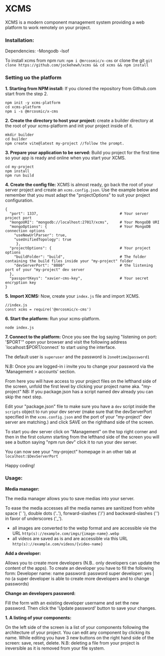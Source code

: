 # XCMS

XCMS is a modern component management system providing a web platform to work remotely on your project.

### Installation:

Dependencies:
-Mongodb
-lsof

To install xcms from npm run: `npm i @mrcosmic/x-cms`
or clone the git `git clone https://github.com/jockehewh/xcms && cd xcms && npm install`

### Setting uo the platform

__1. Starting from NPM install:__ 
If you cloned the repository from Github.com start from the step 2.
```
npm init -y xcms-platform
cd xcms-platform
npm i -s @mrcosmic/x-cms
```
__2. Create the directory to host your project:__
create a builder directory at the root of your xcms-platform and init your project inside of it.
```
mkdir builder
cd builder
npm create vite@latest my-project //follow the prompt.
```
__3. Prepare your application to be served:__
Build you project for the first time so your app is ready and online when you start your XCMS.
```
cd my-project
npm install
npm run build
```
__4. Create the config file:__
XCMS is almost ready, go back the root of your server project and create an `xcms.config.json`.
Use the example below and remember that you must adapt the "projectOptions" to suit your project configuration.
```
{
  "port": 1337,                                     # Your server project port
  "mongoURI": "mongodb://localhost:27017/xcms",     # Your MongoDB URI
  "mongoOptions": {                                 # Your MongoDB connection options
    "useNewUrlParser": true,
    "useUnifiedTopology": true
     },
  "projectOptions": {                               # Your project options
    "buildFolder": "build",                         # The folder containing the build files inside your "my-project" folder
    "devServerPort": "8080"                         # the listening port of your "my-project" dev server
  },
  "passportKeys": "xavier-cms-key",                 # Your secret encryption key
}
```
__5. Import XCMS:__
Now, create your `index.js` file and import XCMS. 
```
//index.js
const xcms = require('@mrcosmic/x-cms')
```
__6. Start the platform:__
Run your xcms-platform.
```
node index.js
```
__7. Connect to the platform:__
Once you see the log saying "listening on port: '$PORT'" open your browser and visit the following address `localhost:$PORT/connect` to start using the interface.

The default user is `superuser` and the password is `2one0time2password1`

N.B: Once you are logged-in i invite you to change your password via the 'Management > accounts' section.


From here you will have access to your project files on the lefthand side of the screen, unfold the first level by clicking your project name aka. "my-project"
NB: If you package.json has a script named dev already you can skip the next step.

Edit your "package.json" file to make sure you have a ```dev``` script inside the ```scripts``` object to run your dev server (make sure that the devServerPort specified in the `xcms.config.json` and the port of your "my-project" dev server are matching.) and click SAVE on the righthand side of the screen.

To start you dev server click on "Management" on the top right corner and then in the first column starting from the lefthand side of the screen you will see a button saying "npm run dev" click it to run your dev server.

You can now see your "my-project" homepage in an other tab at `localhost:$DevServerPort`

Happy coding!

### Usage:


__Media manager:__

The media manager allows you to save medias into your server.

To ease the media accesses all the media names are sanitized from white space (' '), double dots ('..'), forward-slashes ('/') and backward-slashes ('\') in favor of underscores ('_').

- all images are converted to the webp format and are accessible vie the URL ```http(s)://example.com/imgs/{image-name}.webp```
- all videos are saved as is and are accessible via this URL ```http(s)://example.com/videos/{video-name}```


__Add a developer:__

Allows you to create more developers (N.B.. only developers can update the content of the apps).
To create an developer you have to fill the following form:
Developer name: name
password: password
super developer: yes | no (a super developer is able to create more developers and to change passwords)

__Change an developers password:__

Fill the form with an existing developer username and set the new password.
Then click the 'Update password' button to save your changes.

__1. A listing of your components:__

On the left side of the screen is a list of your components following the architecture of your project.
You can edit any component by clicking its name.
While editing you have 3 new buttons on the right hand side of the screen: save, reset, delete.
N.B: deleting a file from your project is ireversible as it is removed from your file system.

